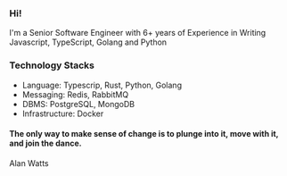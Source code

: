 ### Hi! 
I'm a Senior Software Engineer with 6+ years of Experience in Writing  Javascript, TypeScript, Golang and Python

### Technology Stacks
- Language: Typescrip, Rust, Python, Golang
- Messaging: Redis, RabbitMQ
- DBMS: PostgreSQL, MongoDB
- Infrastructure: Docker


#### The only way to make sense of change is to plunge into it, move with it, and join the dance. 
Alan Watts

